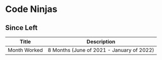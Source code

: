 # Code Ninjas
## Since Left

| Title | Description |
| ----------- | ------------------------------------ |
| Month Worked | 8 Months (June of 2021 - January of 2022) |